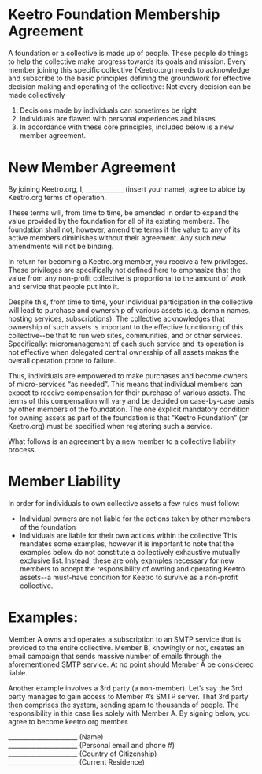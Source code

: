 # Keetro Foundation Membership Agreement

A foundation or a collective is made up of people. These people do things to help the collective make progress towards its goals and mission. Every member joining this specific collective (Keetro.org) needs to acknowledge and subscribe to the basic principles defining the groundwork for effective decision making and operating of the collective:
Not every decision can be made collectively

1. Decisions made by individuals can sometimes be right
2. Individuals are flawed with personal experiences and biases
3. In accordance with these core principles, included below is a new member agreement.

# New Member Agreement

By joining Keetro.org, I, ____________ (insert your name), agree to abide by Keetro.org terms of operation. 

These terms will, from time to time, be amended in order to expand the value provided by the foundation for all of its existing members. The foundation shall not, however, amend the terms if the value to any of its active members diminishes without their agreement. Any such new amendments will not be binding.

In return for becoming a Keetro.org member, you receive a few privileges. These privileges are specifically not defined here to emphasize that the value from any non-profit collective is proportional to the amount of work and service that people put into it.

Despite this, from time to time, your individual participation in the collective will lead to purchase and ownership of various assets (e.g. domain names, hosting services, subscriptions). The collective acknowledges that ownership of such assets is important to the effective functioning of this collective--be that to run web sites, communities, and or other services. Specifically: 
micromanagement of each such service and its operation is not effective when delegated
central ownership of all assets makes the overall operation prone to failure. 

Thus, individuals are empowered to make purchases and become owners of micro-services “as needed”. This means that individual members can expect to receive compensation for their purchase of various assets. The terms of this compensation will vary and be decided on case-by-case basis by other members of the foundation. The one explicit mandatory condition for owning assets as part of the foundation is that “Keetro Foundation” (or Keetro.org) must be specified when registering such a service.

What follows is an agreement by a new member to a collective liability process.

# Member Liability

In order for individuals to own collective assets a few rules must follow:
* Individual owners are not liable for the actions taken by other members of the foundation
* Individuals are liable for their own actions within the collective
This mandates some examples, however it is important to note that the examples below do not constitute a collectively exhaustive mutually exclusive list. Instead, these are only examples necessary for new members to accept the responsibility of owning and operating Keetro assets--a must-have condition for Keetro to survive as a non-profit collective.

# Examples:

Member A owns and operates a subscription to an SMTP service that is provided to the entire collective. Member B, knowingly or not, creates an email campaign that sends massive number of emails through the aforementioned SMTP service. At no point should Member A be considered liable.

Another example involves a 3rd party (a non-member). Let’s say the 3rd party manages to gain access to Member A’s SMTP server. That 3rd party then comprises the system, sending spam to thousands of people. The responsibility in this case lies solely with Member A.
By signing below, you agree to become keetro.org member. 

______________________ (Name)<br/>
 ______________________ (Personal email and phone #)<br/>
______________________ (Country of Citizenship)<br/>
 ______________________ (Current Residence)<br/>
